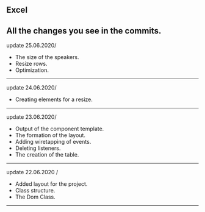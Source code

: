 Excel
---
All the changes you see in the commits.
---
update 25.06.2020/
- The size of the speakers.
- Resize rows.
- Optimization.
---
update 24.06.2020/
- Creating elements for a resize.

---

update 23.06.2020/
- Output of the component template.
- The formation of the layout.
- Adding wiretapping of events.
- Deleting listeners.
- The creation of the table.
---
update 22.06.2020 /
- Added layout for the project.
- Class structure.
- The Dom Class.
---
